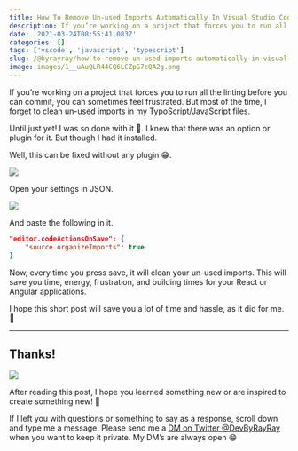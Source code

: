 ```yaml
---
title: How To Remove Un-used Imports Automatically In Visual Studio Code
description: If you’re working on a project that forces you to run all the linting before you can commit, you can sometimes feel frustrated. But most of the time, I forget to clean un-used imports in my TypoScript/JavaScript files.
date: '2021-03-24T08:55:41.083Z'
categories: []
tags: ['vscode', 'javascript', 'typescript']
slug: /@byrayray/how-to-remove-un-used-imports-automatically-in-visual-studio-code-7f1f1e9f44b6
image: images/1__uAuQLR44CQ6LCZpG7cQA2g.png
---
```


If you’re working on a project that forces you to run all the linting before you can commit, you can sometimes feel frustrated. But most of the time, I forget to clean un-used imports in my TypoScript/JavaScript files.

Until just yet! I was so done with it 🥺. I knew that there was an option or plugin for it. But though I had it installed.

Well, this can be fixed without any plugin 😁.

![](/images/1__kRYI4gYpWf21657brfzD3Q.png)

Open your settings in JSON.

![](/images/1__oiCt1GzpKgPxswltX527Eg.png)

And paste the following in it.

```json
"editor.codeActionsOnSave": {  
    "source.organizeImports": true  
}
```

Now, every time you press save, it will clean your un-used imports. This will save you time, energy, frustration, and building times for your React or Angular applications.

I hope this short post will save you a lot of time and hassle, as it did for me. 🤗

---

## Thanks!

![](/images/0__4aTcitCaVTWHHeiO.jpg)

After reading this post, I hope you learned something new or are inspired to create something new! 🤗

If I left you with questions or something to say as a response, scroll down and type me a message. Please send me a [DM on Twitter @DevByRayRay](https://twitter.com/@devbyrayray) when you want to keep it private. My DM’s are always open 😁
